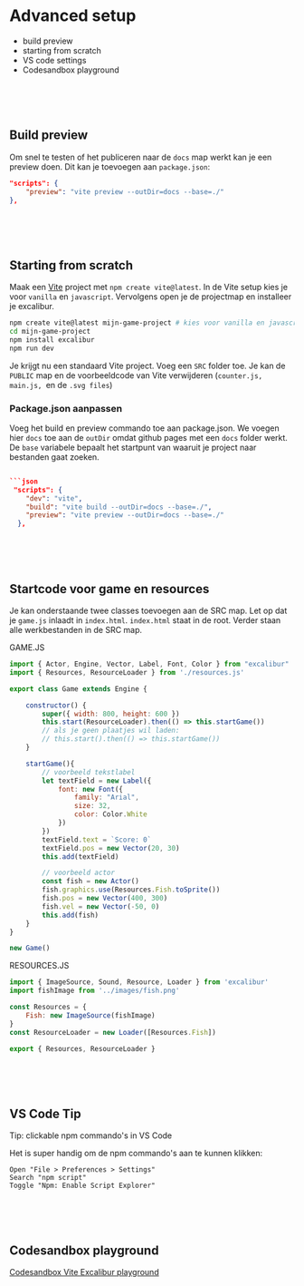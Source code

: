 # Advanced setup

- build preview
- starting from scratch
- VS code settings
- Codesandbox playground

<br>
<br>
<br>

## Build preview

Om snel te testen of het publiceren naar de `docs` map werkt kan je een preview doen. Dit kan je toevoegen aan `package.json`:

```json
"scripts": {
    "preview": "vite preview --outDir=docs --base=./"
},
```

<br>
<br>
<br>

## Starting from scratch

Maak een [Vite](https://vitejs.dev) project met `npm create vite@latest`. In de Vite setup kies je voor `vanilla` en `javascript`. Vervolgens open je de projectmap en installeer je excalibur.

```bash
npm create vite@latest mijn-game-project # kies voor vanilla en javascript
cd mijn-game-project
npm install excalibur
npm run dev
```
Je krijgt nu een standaard Vite project. Voeg een `SRC` folder toe. Je kan de `PUBLIC` map en de voorbeeldcode van Vite verwijderen (`counter.js, main.js, `en de `.svg files`)

### Package.json aanpassen

Voeg het build en preview commando toe aan package.json. We voegen hier `docs` toe aan de `outDir` omdat github pages met een `docs` folder werkt. De `base` variabele bepaalt het startpunt van waaruit je project naar bestanden gaat zoeken. 

```json

```json
 "scripts": {
    "dev": "vite",
    "build": "vite build --outDir=docs --base=./",
    "preview": "vite preview --outDir=docs --base=./"
  },
```
<br>
<br>
<br>

## Startcode voor game en resources

Je kan onderstaande twee classes toevoegen aan de SRC map. Let op dat je `game.js` inlaadt in `index.html`. `index.html` staat in de root. Verder staan alle werkbestanden in de SRC map.

GAME.JS

```javascript
import { Actor, Engine, Vector, Label, Font, Color } from "excalibur"
import { Resources, ResourceLoader } from './resources.js'

export class Game extends Engine {

    constructor() {
        super({ width: 800, height: 600 })
        this.start(ResourceLoader).then(() => this.startGame())
        // als je geen plaatjes wil laden:
        // this.start().then(() => this.startGame())
    }

    startGame(){
        // voorbeeld tekstlabel
        let textField = new Label({
            font: new Font({
                family: "Arial",
                size: 32,
                color: Color.White
            })
        })
        textField.text = `Score: 0`
        textField.pos = new Vector(20, 30)
        this.add(textField)

        // voorbeeld actor
        const fish = new Actor()
        fish.graphics.use(Resources.Fish.toSprite())
        fish.pos = new Vector(400, 300)
        fish.vel = new Vector(-50, 0)
        this.add(fish)
    }
}

new Game()
```
RESOURCES.JS
```javascript
import { ImageSource, Sound, Resource, Loader } from 'excalibur'
import fishImage from '../images/fish.png'

const Resources = {
    Fish: new ImageSource(fishImage)
}
const ResourceLoader = new Loader([Resources.Fish])

export { Resources, ResourceLoader }
```


<br>
<br>
<br>

## VS Code Tip

Tip: clickable npm commando's in VS Code

Het is super handig om de npm commando's aan te kunnen klikken:

```
Open "File > Preferences > Settings"
Search "npm script"
Toggle "Npm: Enable Script Explorer"
```

<br>
<br>
<br>


## Codesandbox playground

[Codesandbox Vite Excalibur playground](https://codesandbox.io/s/excalibur-vite-testproject-olk4bu?file=/game.js)